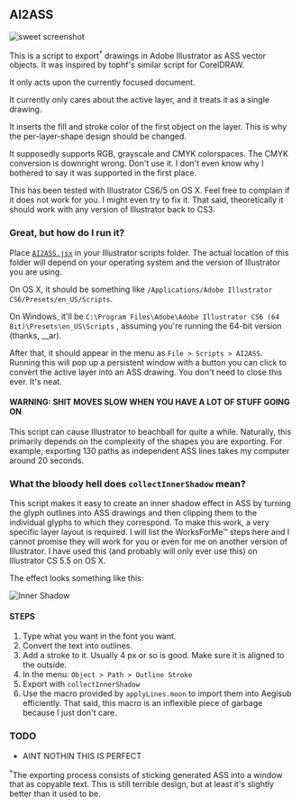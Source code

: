 ## AI2ASS ##
![sweet screenshot][screenshit]

This is a script to export<sup>†</sup> drawings in Adobe Illustrator as ASS
vector objects. It was inspired by tophf's similar script for CorelDRAW.

It only acts upon the currently focused document.

It currently only cares about the active layer, and it treats it as a single
drawing.

It inserts the fill and stroke color of the first object on the layer. This is
why the per-layer-shape design should be changed.

It supposedly supports RGB, grayscale and CMYK colorspaces. The CMYK conversion
is downright wrong. Don't use it. I don't even know why I bothered to say it was
supported in the first place.

This has been tested with Illustrator CS6/5 on OS X. Feel free to complain if it
does not work for you. I might even try to fix it. That said, theoretically it
should work with any version of Illustrator back to CS3.

### Great, but how do I run it? ###

Place [`AI2ASS.jsx`][raw] in your Illustrator scripts folder. The actual
location of this folder will depend on your operating system and the version of
Illustrator you are using.

On OS X, it should be something like `/Applications/Adobe Illustrator
CS6/Presets/en_US/Scripts`.

On Windows, it'll be `C:\Program Files\Adobe\Adobe Illustrator CS6 (64 Bit)\Presets\en_US\Scripts`
, assuming you're running the 64-bit version (thanks, __ar).

After that, it should appear in the menu as `File > Scripts > AI2ASS`. Running
this will pop up a persistent window with a button you can click to convert the
active layer into an ASS drawing. You don't need to close this ever. It's neat.

#### WARNING: SHIT MOVES SLOW WHEN YOU HAVE A LOT OF STUFF GOING ON ####

This script can cause Illustrator to beachball for quite a while. Naturally,
this primarily depends on the complexity of the shapes you are exporting. For
example, exporting 130 paths as independent ASS lines takes my computer around
20 seconds.

### What the bloody hell does `collectInnerShadow` mean? ###

This script makes it easy to create an inner shadow effect in ASS by turning the
glyph outlines into ASS drawings and then clipping them to the individual glyphs
to which they correspond. To make this work, a very specific layer layout is
required. I will list the WorksForMe™ steps here and I cannot promise they will
work for you or even for me on another version of Illustrator. I have used this
(and probably will only ever use this) on Illustrator CS 5.5 on OS X.

The effect looks something like this:

![Inner Shadow][innerShadow]

#### STEPS ####
 1. Type what you want in the font you want.
 2. Convert the text into outlines.
 3. Add a stroke to it. Usually 4 px or so is good. Make sure it is aligned to the outside.
 4. In the menu: `Object > Path > Outline Stroke`
 5. Export with `collectInnerShadow`
 6. Use the macro provided by `applyLines.moon` to import them into Aegisub efficiently. That said, this macro is an inflexible piece of garbage because I just don't care.

### TODO ###
- AINT NOTHIN THIS IS PERFECT

<sup>†</sup>The exporting process consists of sticking generated ASS into a
window that as copyable text. This is still terrible design, but at least it's
slightly better than it used to be.

[screenshit]: https://raw.github.com/torque/AI2ASS/master/screenshot.png
[raw]: https://raw.github.com/torque/AI2ASS/master/AI2ASS.jsx
[innerShadow]: https://raw.github.com/torque/AI2ASS/master/innershadow.png
